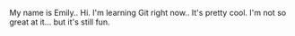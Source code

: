 My name is Emily.. Hi.
I'm learning Git right now..
It's pretty cool.
I'm not so great at it... but it's still fun.